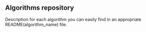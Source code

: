 ## Algorithms repository 

Description for each algorithm you can easily find in an appropriate README(algorithm_name) file.
